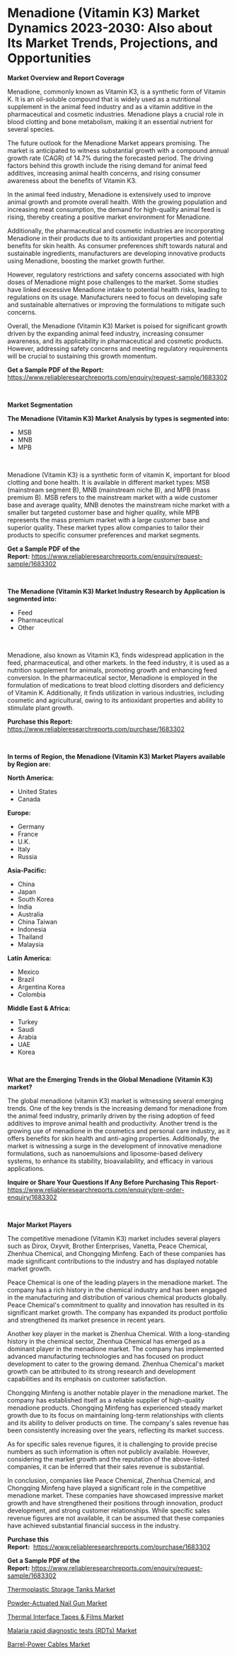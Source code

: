 <p><h1>Menadione (Vitamin K3) Market Dynamics 2023-2030: Also about Its Market Trends, Projections, and Opportunities</h1></p><p><strong>Market Overview and Report Coverage</strong></p>
<p><p>Menadione, commonly known as Vitamin K3, is a synthetic form of Vitamin K. It is an oil-soluble compound that is widely used as a nutritional supplement in the animal feed industry and as a vitamin additive in the pharmaceutical and cosmetic industries. Menadione plays a crucial role in blood clotting and bone metabolism, making it an essential nutrient for several species.</p><p>The future outlook for the Menadione Market appears promising. The market is anticipated to witness substantial growth with a compound annual growth rate (CAGR) of 14.7% during the forecasted period. The driving factors behind this growth include the rising demand for animal feed additives, increasing animal health concerns, and rising consumer awareness about the benefits of Vitamin K3.</p><p>In the animal feed industry, Menadione is extensively used to improve animal growth and promote overall health. With the growing population and increasing meat consumption, the demand for high-quality animal feed is rising, thereby creating a positive market environment for Menadione.</p><p>Additionally, the pharmaceutical and cosmetic industries are incorporating Menadione in their products due to its antioxidant properties and potential benefits for skin health. As consumer preferences shift towards natural and sustainable ingredients, manufacturers are developing innovative products using Menadione, boosting the market growth further.</p><p>However, regulatory restrictions and safety concerns associated with high doses of Menadione might pose challenges to the market. Some studies have linked excessive Menadione intake to potential health risks, leading to regulations on its usage. Manufacturers need to focus on developing safe and sustainable alternatives or improving the formulations to mitigate such concerns.</p><p>Overall, the Menadione (Vitamin K3) Market is poised for significant growth driven by the expanding animal feed industry, increasing consumer awareness, and its applicability in pharmaceutical and cosmetic products. However, addressing safety concerns and meeting regulatory requirements will be crucial to sustaining this growth momentum.</p></p>
<p><strong>Get a Sample PDF of the Report:</strong> <a href="https://www.reliableresearchreports.com/enquiry/request-sample/1683302">https://www.reliableresearchreports.com/enquiry/request-sample/1683302</a></p>
<p>&nbsp;</p>
<p><strong>Market Segmentation</strong></p>
<p><strong>The Menadione (Vitamin K3) Market Analysis by types is segmented into:</strong></p>
<p><ul><li>MSB</li><li>MNB</li><li>MPB</li></ul></p>
<p>&nbsp;</p>
<p><p>Menadione (Vitamin K3) is a synthetic form of vitamin K, important for blood clotting and bone health. It is available in different market types: MSB (mainstream segment B), MNB (mainstream niche B), and MPB (mass premium B). MSB refers to the mainstream market with a wide customer base and average quality, MNB denotes the mainstream niche market with a smaller but targeted customer base and higher quality, while MPB represents the mass premium market with a large customer base and superior quality. These market types allow companies to tailor their products to specific consumer preferences and market segments.</p></p>
<p><strong>Get a Sample PDF of the Report:</strong>&nbsp;<a href="https://www.reliableresearchreports.com/enquiry/request-sample/1683302">https://www.reliableresearchreports.com/enquiry/request-sample/1683302</a></p>
<p>&nbsp;</p>
<p><strong>The Menadione (Vitamin K3) Market Industry Research by Application is segmented into:</strong></p>
<p><ul><li>Feed</li><li>Pharmaceutical</li><li>Other</li></ul></p>
<p>&nbsp;</p>
<p><p>Menadione, also known as Vitamin K3, finds widespread application in the feed, pharmaceutical, and other markets. In the feed industry, it is used as a nutrition supplement for animals, promoting growth and enhancing feed conversion. In the pharmaceutical sector, Menadione is employed in the formulation of medications to treat blood clotting disorders and deficiency of Vitamin K. Additionally, it finds utilization in various industries, including cosmetic and agricultural, owing to its antioxidant properties and ability to stimulate plant growth.</p></p>
<p><strong>Purchase this Report:</strong>&nbsp; <a href="https://www.reliableresearchreports.com/purchase/1683302">https://www.reliableresearchreports.com/purchase/1683302</a></p>
<p>&nbsp;</p>
<p><strong>In terms of Region, the Menadione (Vitamin K3) Market Players available by Region are:</strong></p>
<p>
    <p> <strong> North America: </strong>
        <ul>
            <li>United States</li>
            <li>Canada</li>
        </ul>
        </p> 
    <p> <strong> Europe: </strong>
        <ul>
            <li>Germany</li>
            <li>France</li>
            <li>U.K.</li>
            <li>Italy</li>
            <li>Russia</li>
        </ul>
        </p> 
    <p> <strong> Asia-Pacific: </strong>
        <ul>
            <li>China</li>
            <li>Japan</li>
            <li>South Korea</li>
            <li>India</li>
            <li>Australia</li>
            <li>China Taiwan</li>
            <li>Indonesia</li>
            <li>Thailand</li>
            <li>Malaysia</li>
        </ul>
        </p> 
    <p> <strong> Latin America: </strong>
        <ul>
            <li>Mexico</li>
            <li>Brazil</li>
            <li>Argentina Korea</li>
            <li>Colombia</li>
        </ul>
        </p> 
    <p> <strong> Middle East & Africa: </strong>
        <ul>
            <li>Turkey</li>
            <li>Saudi</li>
            <li>Arabia</li>
            <li>UAE</li>
            <li>Korea</li>
        </ul>
    </p>
    </p>
<p>&nbsp;</p>
<p><strong>What are the Emerging Trends in the Global Menadione (Vitamin K3) market?</strong></p>
<p><p>The global menadione (vitamin K3) market is witnessing several emerging trends. One of the key trends is the increasing demand for menadione from the animal feed industry, primarily driven by the rising adoption of feed additives to improve animal health and productivity. Another trend is the growing use of menadione in the cosmetics and personal care industry, as it offers benefits for skin health and anti-aging properties. Additionally, the market is witnessing a surge in the development of innovative menadione formulations, such as nanoemulsions and liposome-based delivery systems, to enhance its stability, bioavailability, and efficacy in various applications.</p></p>
<p><strong>Inquire or Share Your Questions If Any Before Purchasing This Report</strong>- <a href="https://www.reliableresearchreports.com/enquiry/pre-order-enquiry/1683302">https://www.reliableresearchreports.com/enquiry/pre-order-enquiry/1683302</a></p>
<p>&nbsp;</p>
<p><strong>Major Market Players</strong></p>
<p><p>The competitive menadione (Vitamin K3) market includes several players such as Dirox, Oxyvit, Brother Enterprises, Vanetta, Peace Chemical, Zhenhua Chemical, and Chongqing Minfeng. Each of these companies has made significant contributions to the industry and has displayed notable market growth.</p><p>Peace Chemical is one of the leading players in the menadione market. The company has a rich history in the chemical industry and has been engaged in the manufacturing and distribution of various chemical products globally. Peace Chemical's commitment to quality and innovation has resulted in its significant market growth. The company has expanded its product portfolio and strengthened its market presence in recent years.</p><p>Another key player in the market is Zhenhua Chemical. With a long-standing history in the chemical sector, Zhenhua Chemical has emerged as a dominant player in the menadione market. The company has implemented advanced manufacturing technologies and has focused on product development to cater to the growing demand. Zhenhua Chemical's market growth can be attributed to its strong research and development capabilities and its emphasis on customer satisfaction.</p><p>Chongqing Minfeng is another notable player in the menadione market. The company has established itself as a reliable supplier of high-quality menadione products. Chongqing Minfeng has experienced steady market growth due to its focus on maintaining long-term relationships with clients and its ability to deliver products on time. The company's sales revenue has been consistently increasing over the years, reflecting its market success.</p><p>As for specific sales revenue figures, it is challenging to provide precise numbers as such information is often not publicly available. However, considering the market growth and the reputation of the above-listed companies, it can be inferred that their sales revenue is substantial.</p><p>In conclusion, companies like Peace Chemical, Zhenhua Chemical, and Chongqing Minfeng have played a significant role in the competitive menadione market. These companies have showcased impressive market growth and have strengthened their positions through innovation, product development, and strong customer relationships. While specific sales revenue figures are not available, it can be assumed that these companies have achieved substantial financial success in the industry.</p></p>
<p><strong>Purchase this Report:</strong>&nbsp;&nbsp;<a href="https://www.reliableresearchreports.com/purchase/1683302">https://www.reliableresearchreports.com/purchase/1683302</a></p>
<p></p>
<p><strong>Get a Sample PDF of the Report:</strong>&nbsp;<a href="https://www.reliableresearchreports.com/enquiry/request-sample/1683302">https://www.reliableresearchreports.com/enquiry/request-sample/1683302</a></p>
<p><p><a href="https://github.com/kholmovskayalyudmila/Market-Research-Report-List-1/blob/main/thermoplastic-storage-tanks-market.md">Thermoplastic Storage Tanks Market</a></p><p><a href="https://www.linkedin.com/pulse/powder-actuated-nail-gun-market-research-report-unlocks/">Powder-Actuated Nail Gun Market</a></p><p><a href="https://medium.com/@markuspagac/thermal-interface-tapes-amp-films-market-size-cagr-trends-2024-2030-4ae58c6b8a59">Thermal Interface Tapes & Films Market</a></p><p><a href="https://www.linkedin.com/pulse/malaria-rapid-diagnostic-tests-rdts-market-size-share/">Malaria rapid diagnostic tests (RDTs) Market</a></p><p><a href="https://github.com/zebdakicsin/Market-Research-Report-List-1/blob/main/barrel-power-cables-market.md">Barrel-Power Cables Market</a></p></p>